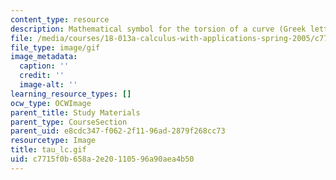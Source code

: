 ```yaml
---
content_type: resource
description: Mathematical symbol for the torsion of a curve (Greek letter tau).
file: /media/courses/18-013a-calculus-with-applications-spring-2005/c7715f0b658a2e20110596a90aea4b50_tau_lc.gif
file_type: image/gif
image_metadata:
  caption: ''
  credit: ''
  image-alt: ''
learning_resource_types: []
ocw_type: OCWImage
parent_title: Study Materials
parent_type: CourseSection
parent_uid: e8cdc347-f062-2f11-96ad-2879f268cc73
resourcetype: Image
title: tau_lc.gif
uid: c7715f0b-658a-2e20-1105-96a90aea4b50
---
```


